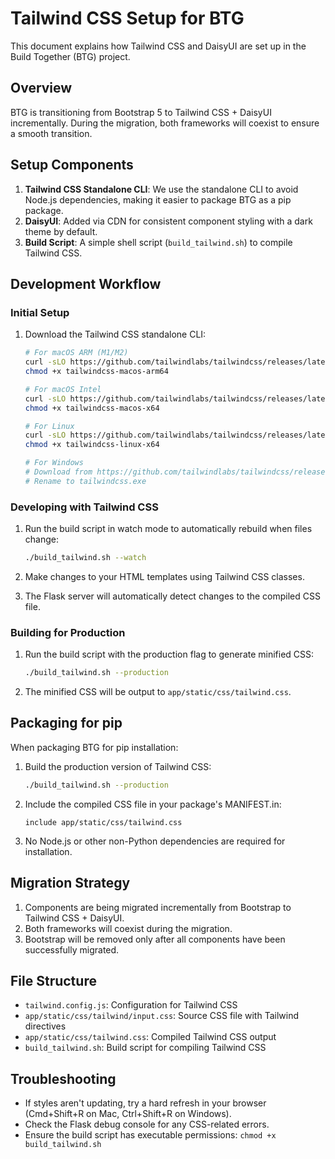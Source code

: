 # Tailwind CSS Setup for BTG

This document explains how Tailwind CSS and DaisyUI are set up in the Build Together (BTG) project.

## Overview

BTG is transitioning from Bootstrap 5 to Tailwind CSS + DaisyUI incrementally. During the migration, both frameworks will coexist to ensure a smooth transition.

## Setup Components

1. **Tailwind CSS Standalone CLI**: We use the standalone CLI to avoid Node.js dependencies, making it easier to package BTG as a pip package.
2. **DaisyUI**: Added via CDN for consistent component styling with a dark theme by default.
3. **Build Script**: A simple shell script (`build_tailwind.sh`) to compile Tailwind CSS.

## Development Workflow

### Initial Setup

1. Download the Tailwind CSS standalone CLI:
   ```bash
   # For macOS ARM (M1/M2)
   curl -sLO https://github.com/tailwindlabs/tailwindcss/releases/latest/download/tailwindcss-macos-arm64
   chmod +x tailwindcss-macos-arm64
   
   # For macOS Intel
   curl -sLO https://github.com/tailwindlabs/tailwindcss/releases/latest/download/tailwindcss-macos-x64
   chmod +x tailwindcss-macos-x64
   
   # For Linux
   curl -sLO https://github.com/tailwindlabs/tailwindcss/releases/latest/download/tailwindcss-linux-x64
   chmod +x tailwindcss-linux-x64
   
   # For Windows
   # Download from https://github.com/tailwindlabs/tailwindcss/releases/latest/download/tailwindcss-windows-x64.exe
   # Rename to tailwindcss.exe
   ```

### Developing with Tailwind CSS

1. Run the build script in watch mode to automatically rebuild when files change:
   ```bash
   ./build_tailwind.sh --watch
   ```

2. Make changes to your HTML templates using Tailwind CSS classes.

3. The Flask server will automatically detect changes to the compiled CSS file.

### Building for Production

1. Run the build script with the production flag to generate minified CSS:
   ```bash
   ./build_tailwind.sh --production
   ```

2. The minified CSS will be output to `app/static/css/tailwind.css`.

## Packaging for pip

When packaging BTG for pip installation:

1. Build the production version of Tailwind CSS:
   ```bash
   ./build_tailwind.sh --production
   ```

2. Include the compiled CSS file in your package's MANIFEST.in:
   ```
   include app/static/css/tailwind.css
   ```

3. No Node.js or other non-Python dependencies are required for installation.

## Migration Strategy

1. Components are being migrated incrementally from Bootstrap to Tailwind CSS + DaisyUI.
2. Both frameworks will coexist during the migration.
3. Bootstrap will be removed only after all components have been successfully migrated.

## File Structure

- `tailwind.config.js`: Configuration for Tailwind CSS
- `app/static/css/tailwind/input.css`: Source CSS file with Tailwind directives
- `app/static/css/tailwind.css`: Compiled Tailwind CSS output
- `build_tailwind.sh`: Build script for compiling Tailwind CSS

## Troubleshooting

- If styles aren't updating, try a hard refresh in your browser (Cmd+Shift+R on Mac, Ctrl+Shift+R on Windows).
- Check the Flask debug console for any CSS-related errors.
- Ensure the build script has executable permissions: `chmod +x build_tailwind.sh`
